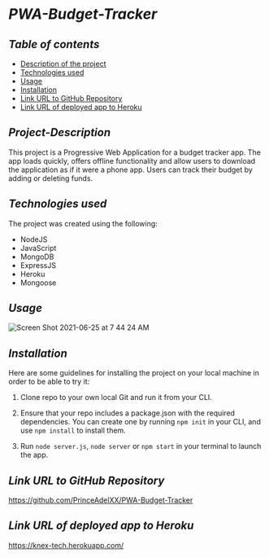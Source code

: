 # **_PWA-Budget-Tracker_**

## **_Table of contents_**
* [Description of the project](#description-of-the-project)
* [Technologies used](#technologies-used)
* [Usage](#Usage)
* [Installation](#installation)
* [Link URL to GitHub Repository](#link-URL-to-GitHub-repository)
* [Link URL of deployed app to Heroku](#link-URL-of-deployed-app-to-Heroku)

## **_Project-Description_**

This project is a Progressive Web Application for a budget tracker app. The app loads quickly, offers offline functionality and allow users to download the application as if it were a phone app. Users can track their budget by adding or deleting funds.

## **_Technologies used_**
The project was created using the following:

* NodeJS
* JavaScript
* MongoDB
* ExpressJS
* Heroku
* Mongoose

## **_Usage_**

![Screen Shot 2021-06-25 at 7 44 24 AM](https://user-images.githubusercontent.com/391936160/09dbb9bd-15ef-46bc-ade3-5f69a65edbd6.png)




## **_Installation_**
Here are some guidelines for installing the project on your local machine in order to be able to try it: 

1. Clone  repo to your own local Git and run it from your CLI.

2. Ensure that your repo includes a package.json with the required dependencies. You can create one by running ```npm init``` in your CLI, and use ```npm install``` to install them.

3. Run ```node server.js```, ```node server``` or ```npm start``` in your terminal to launch the app.


## **_Link URL to GitHub Repository_**
https://github.com/PrinceAdelXX/PWA-Budget-Tracker

## **_Link URL of deployed app to Heroku_**
https://knex-tech.herokuapp.com/